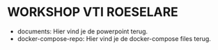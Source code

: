 # WORKSHOP VTI ROESELARE

- documents: Hier vind je de powerpoint terug.
- docker-compose-repo: Hier vind je de docker-compose files terug.
